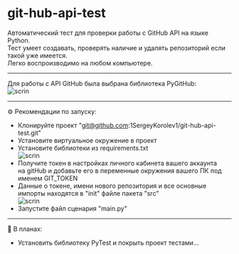 # git-hub-api-test
Автоматический тест для проверки работы с GitHub API на языке Python.  
Тест умеет создавать, проверять наличие и удалять репозиторий если такой уже имеется.  
Легко воспроизводимо на любом компьютере.
___
Для работы c API GitHub была выбрана библиотека PyGitHub:  
![scrin](https://sun9-21.userapi.com/impg/_X4K6xV2grNpCvpHadUaAkyo-ezaBZYdHXTaXg/aZ99wz8qm0A.jpg?size=405x326&quality=96&sign=c97cffc253958714dc25d70b8c386c00&type=album)   
___
⚙️ Рекомендации по запуску:

- Клонируйте проект "git@github.com:1SergeyKorolev1/git-hub-api-test.git"  
- Установите виртуальное окружение в проект  
- Установите библиотеки из requirements.txt  
  ![scrin](https://sun9-30.userapi.com/impg/SIONKv_swvX7g4dIn43KUATZuXvjQKUFtb16iQ/d6lio7lbMHg.jpg?size=210x81&quality=96&sign=83926d5f63b43aaca5261ebe6ebcef6b&type=album)   
- Получите токен в настройках личного кабинета вашего аккаунта  
на gitHub и добавьте его в переменные окружения вашего ПК под именем GIT_TOKEN  
- Данные о токене, имени нового репозитория и все основные импорты находятся в "init" файле пакета "src"  
  ![scrin](https://sun9-37.userapi.com/impg/Rg0TlxY71WJmok-ZCb73rzFi5BLnQHv2rksMJw/UeHkK6VcCPs.jpg?size=728x373&quality=96&sign=7b4346b2ecc3ee32f75c6ea586425391&type=album)  
- Запустите файл сценария "main.py"  
___
💭 В планах:
- Установить библиотеку PyTest и покрыть проект тестами...